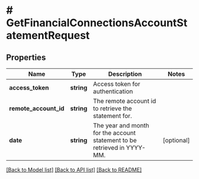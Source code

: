 # # GetFinancialConnectionsAccountStatementRequest

## Properties

Name | Type | Description | Notes
------------ | ------------- | ------------- | -------------
**access_token** | **string** | Access token for authentication |
**remote_account_id** | **string** | The remote account id to retrieve the statement for. |
**date** | **string** | The year and month for the account statement to be retrieved in YYYY-MM. | [optional]

[[Back to Model list]](../../README.md#models) [[Back to API list]](../../README.md#endpoints) [[Back to README]](../../README.md)
